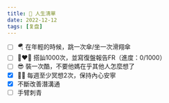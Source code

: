 ```yaml
---
title: 🧾 人生清單
date: 2022-12-12
tags: [复盘]
---
```


- [ ] 🪂 在年輕的時候，跳一次傘/坐一次滑翔傘
- [ ] 👩‍❤️‍👨 搭訕1000次，並寫復盤報告FR（進度：0/1000）
- [ ] 😎 裝一次酷，不要他媽在乎其他人怎麼想了
- [x] 🧘‍♂️ 每週至少冥想2次，保持內心安寧
- [x] 不斷改善潛溝通
- [ ] 手臂刺青
